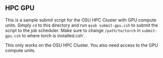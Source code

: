 ## HPC GPU

This is a sample submit script for the OSU HPC Cluster with GPU compute units. 
Simply `cd` to this directory and run `qsub submit-gpu.csh` to submit the 
script to the job scheduler. Make sure to change `/path/to/torch` in `submit-gpu.csh` to where 
torch is installed.csh`.

This only works on the OSU HPC Cluster. You also need access to the GPU compute units.
